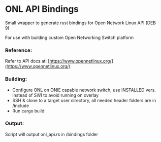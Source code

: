 # ONL API Bindings
Small wrapper to generate rust bindings for Open Network Linux API (DEB 9)

For use with building custom Open Networking Switch platform

### Reference:
Refer to API docs at: [https://www.opennetlinux.org/](https://www.opennetlinux.org/)

### Building:
- Configure ONL on ONIE capable network switch, use INSTALLED vers. instead of SWI to avoid running on overlay
- SSH & clone to a target user directory, all needed header folders are in /include 
- Run cargo build
  
### Output:
Script will output onl_api.rs in /bindings folder



